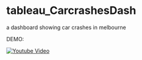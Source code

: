 # tableau_CarcrashesDash

a dashboard showing car crashes in melbourne

DEMO:

[![Youtube Video](https://img.youtube.com/vi/ZNgDRZdpVIw/0.jpg)](https://youtu.be/ZNgDRZdpVIw)
